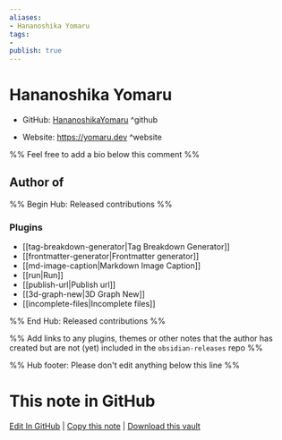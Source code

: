 ```yaml
---
aliases:
- Hananoshika Yomaru
tags:
- 
publish: true
---
```


# Hananoshika Yomaru

- GitHub: [HananoshikaYomaru](https://github.com/HananoshikaYomaru/) ^github
<!-- - Discord: `@` ^discord-->
- Website: <https://yomaru.dev> ^website
<!-- - [[Publish sites|Publish site]]: <https://> ^publish-->

%% Feel free to add a bio below this comment %%


## Author of

%% Begin Hub: Released contributions %%
### Plugins
- [[tag-breakdown-generator|Tag Breakdown Generator]]
- [[frontmatter-generator|Frontmatter generator]]
- [[md-image-caption|Markdown Image Caption]]
- [[run|Run]]
- [[publish-url|Publish url]]
- [[3d-graph-new|3D Graph New]]
- [[incomplete-files|Incomplete files]]

%% End Hub: Released contributions %%

%% Add links to any plugins, themes or other notes that the author has created but are not (yet) included in the `obsidian-releases` repo %%

<!--
### Unlisted plugins
-->

<!--
### Others
-->

<!--
## Sponsor this author
-->

<!-- - [[GitHub sponsors]]: [Sponsor @HananoshikaYomaru on GitHub Sponsors](https://github.com/sponsors/HananoshikaYomaru) ^github-sponsor-->
<!-- - [[Buy me a coffee]]: <https://> ^buy-me-a-coffee-->
<!-- - [[PayPal]]: <https://> ^paypal-->
<!-- - [[Patreon]]: <https://> ^patreon-->

<!--
## Follow this author
-->

<!-- - [[YouTube Channels|On YouTube]]: <https://> ^youtube-->
<!-- - Twitter: <https://> ^twitter-->
<!-- - ... -->

%% Hub footer: Please don't edit anything below this line %%

# This note in GitHub

<span class="git-footer">[Edit In GitHub](https://github.dev/obsidian-community/obsidian-hub/blob/main/01%20-%20Community/People/HananoshikaYomaru.md "git-hub-edit-note") | [Copy this note](https://raw.githubusercontent.com/obsidian-community/obsidian-hub/main/01%20-%20Community/People/HananoshikaYomaru.md "git-hub-copy-note") | [Download this vault](https://github.com/obsidian-community/obsidian-hub/archive/refs/heads/main.zip "git-hub-download-vault") </span>
